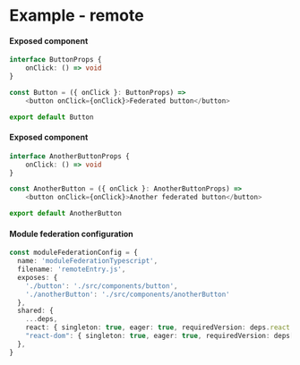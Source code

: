 # Example - remote

<div class="flex gap-8">

<div class="flex flex-col items-center">

#### Exposed component

```ts
interface ButtonProps {
    onClick: () => void
}

const Button = ({ onClick }: ButtonProps) =>
    <button onClick={onClick}>Federated button</button>

export default Button
```

</div>

<div class="flex flex-col items-center w-full">

#### Exposed component
```ts
interface AnotherButtonProps {
    onClick: () => void
}

const AnotherButton = ({ onClick }: AnotherButtonProps) =>
    <button onClick={onClick}>Another federated button</button>

export default AnotherButton
```

</div>

</div>

<div class="flex items-center justify-center">

<h4 class="text-center">Module federation configuration</h4>

```ts
const moduleFederationConfig = {
  name: 'moduleFederationTypescript',
  filename: 'remoteEntry.js',
  exposes: {
    './button': './src/components/button',
    './anotherButton': './src/components/anotherButton'
  },
  shared: {
    ...deps,
    react: { singleton: true, eager: true, requiredVersion: deps.react },
    "react-dom": { singleton: true, eager: true, requiredVersion: deps["react-dom"] }
  },
}
```
</div>

<style>
    .slidev-layout h1 {
        margin-bottom: 0.5rem !important;
    }
</style>
